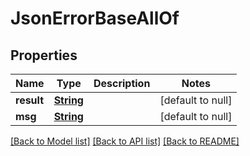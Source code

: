 # JsonErrorBaseAllOf
## Properties

Name | Type | Description | Notes
------------ | ------------- | ------------- | -------------
**result** | [**String**](string.md) |  | [default to null]
**msg** | [**String**](string.md) |  | [default to null]

[[Back to Model list]](../README.md#documentation-for-models) [[Back to API list]](../README.md#documentation-for-api-endpoints) [[Back to README]](../README.md)

